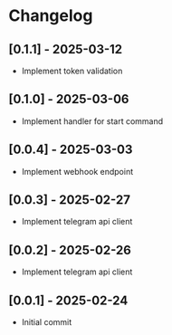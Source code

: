 # Changelog

## [0.1.1] - 2025-03-12
- Implement token validation

## [0.1.0] - 2025-03-06
- Implement handler for start command

## [0.0.4] - 2025-03-03
- Implement webhook endpoint

## [0.0.3] - 2025-02-27
- Implement telegram api client

## [0.0.2] - 2025-02-26
- Implement telegram api client

## [0.0.1] - 2025-02-24
- Initial commit
